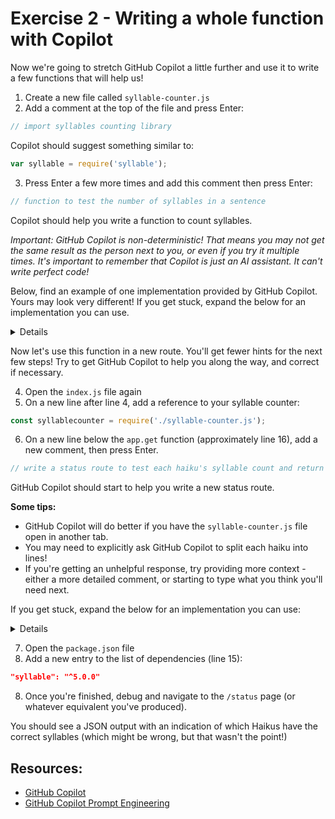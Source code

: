 # Exercise 2 - Writing a whole function with Copilot

Now we're going to stretch GitHub Copilot a little further and use it to write a few functions that will help us!

1. Create a new file called `syllable-counter.js`
2. Add a comment at the top of the file and press Enter:

```javascript
// import syllables counting library
```

Copilot should suggest something similar to:
```javascript
var syllable = require('syllable');
```

3. Press Enter a few more times and add this comment then press Enter:
```javascript
// function to test the number of syllables in a sentence
```

Copilot should help you write a function to count syllables.

_Important: GitHub Copilot is non-deterministic! That means you may not get the same result as the person next to you, or even if you try it multiple times. It's important to remember that Copilot is just an AI assistant. It can't write perfect code!_

Below, find an example of one implementation provided by GitHub Copilot. Yours may look very different! If you get stuck, expand the below for an implementation you can use.

<details>

```javascript
// import syllables counting library
var syllable = require('syllable');

// function to test the number of syllables in a sentence
export function countSyllables(sentence) {
    var words = sentence.split(' ');
    var totalSyllables = 0;
    words.forEach(function(word) {
        totalSyllables += syllable(word);
    });
    return totalSyllables;
    }
}
```
</details>

Now let's use this function in a new route. You'll get fewer hints for the next few steps! Try to get GitHub Copilot to help you along the way, and correct if necessary.

4. Open the `index.js` file again
5. On a new line after line 4, add a reference to your syllable counter: 
```javascript
const syllablecounter = require('./syllable-counter.js');
```
6. On a new line below the `app.get` function (approximately line 16), add a new comment, then press Enter.
```javascript
// write a status route to test each haiku's syllable count and return the results in json
```

GitHub Copilot should start to help you write a new status route.

**Some tips:**
- GitHub Copilot will do better if you have the `syllable-counter.js` file open in another tab.
- You may need to explicitly ask GitHub Copilot to split each haiku into lines!
- If you're getting an unhelpful response, try providing more context - either a more detailed comment, or starting to type what you think you'll need next.

If you get stuck, expand the below for an implementation you can use:

<details>

```javascript
// write a status route to test each haiku's syllable count and return the results in json
app.get('/status', (req, res) => {
  let status = [];
  haikus.forEach(function(haiku) {
    // split by line
    let lines = haiku.text.split('\n');
    // count syllables in each line
    let syllables = lines.map(function(line) {
      return syllablecounter.countSyllables(line);
    });
    // check if syllables are correct
    let correct = syllables[0] === 5 && syllables[1] === 7 && syllables[2] === 5;
    // add to status array
    status.push({
      haiku: haiku.text,
      correct: correct,
      syllables: syllables
    });
  });
  res.json(status);
});
```

</details>

7. Open the `package.json` file
8. Add a new entry to the list of dependencies (line 15): 
```json
"syllable": "^5.0.0"
```
8. Once you're finished, debug and navigate to the `/status` page (or whatever equivalent you've produced).

You should see a JSON output with an indication of which Haikus have the correct syllables (which might be wrong, but that wasn't the point!)

## Resources:
- [GitHub Copilot](https://gh.io/copilot)
- [GitHub Copilot Prompt Engineering](https://dev.to/github/a-beginners-guide-to-prompt-engineering-with-github-copilot-3ibp)